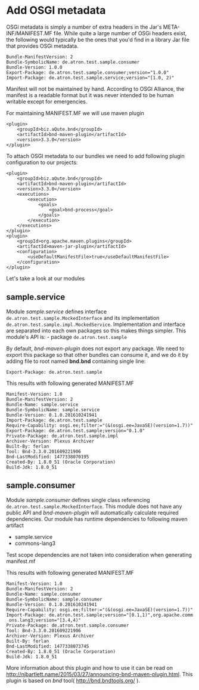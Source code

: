 # Add OSGI metadata

OSGi metadata is simply a number of extra headers in the Jar's META-INF/MANIFEST.MF file. While quite a large number of OSGi headers exist, the following would typically be the ones that you'd find in a library Jar file that provides OSGi metadata.
	
	Bundle-ManifestVersion: 2
	Bundle-SymbolicName: de.atron.test.sample.consumer
	Bundle-Version: 1.0.0
	Export-Package: de.atron.test.sample.consumer;version="1.0.0"
	Import-Package: de.atron.test.sample.service;version="[1.0, 2)"

 Manifest will not be maintained by hand. According to OSGI Alliance, the manifest is a readable format but it was never intended to be human writable except for emergencies.

For maintaining MANIFEST.MF we will use maven plugin

	<plugin>
		<groupId>biz.aQute.bnd</groupId>
		<artifactId>bnd-maven-plugin</artifactId>
		<version>3.3.0</version>
	</plugin>

To attach OSGI metadata to our bundles we need to add following plugin configuration to our projects:

	<plugin>
		<groupId>biz.aQute.bnd</groupId>
		<artifactId>bnd-maven-plugin</artifactId>
		<version>3.3.0</version>
		<executions>
			<execution>
				<goals>
					<goal>bnd-process</goal>
				</goals>
			</execution>
		</executions>
	</plugin>
	<plugin>
		<groupId>org.apache.maven.plugins</groupId>
		<artifactId>maven-jar-plugin</artifactId>
		<configuration>
			<useDefaultManifestFile>true</useDefaultManifestFile>
		</configuration>
	</plugin>

Let's take a look at our modules

## sample.service

Module *sample.service* defines interface `de.atron.test.sample.MockedInterface` and its implementation `de.atron.test.sample.impl.MockedService`. Implementation and interface are separated into each own packages so this makes things simpler. 
This module's API is:
	- package `de.atron.test.sample`

By default, *bnd-maven-plugin* does not export any package.
We need to export this package so that other bundles can consume it, and we do it by adding file to root named **bnd.bnd** containing single line:

	Export-Package: de.atron.test.sample
	
This results with following generated MANIFEST.MF

	Manifest-Version: 1.0
	Bundle-ManifestVersion: 2
	Bundle-Name: sample.service
	Bundle-SymbolicName: sample.service
	Bundle-Version: 0.1.0.201610241941
	Import-Package: de.atron.test.sample
	Require-Capability: osgi.ee;filter:="(&(osgi.ee=JavaSE)(version=1.7))"
	Export-Package: de.atron.test.sample;version="0.1.0"
	Private-Package: de.atron.test.sample.impl
	Archiver-Version: Plexus Archiver
	Built-By: ferlan
	Tool: Bnd-3.3.0.201609221906
	Bnd-LastModified: 1477338070195
	Created-By: 1.8.0_51 (Oracle Corporation)
	Build-Jdk: 1.8.0_51
	
## sample.consumer

Module *sample.consumer* defines single class referencing `de.atron.test.sample.MockedInterface`.
This module does not have any public API and *bnd-maven-plugin* will automatically calculate required dependencies. Our module has runtime dependencies to following maven artifact
 - sample.service
 - commons-lang3
 
 Test scope dependencies are not taken into consideration when generating manifest.mf 
 
This results with following generated MANIFEST.MF
 
	Manifest-Version: 1.0
	Bundle-ManifestVersion: 2
	Bundle-Name: sample.consumer
	Bundle-SymbolicName: sample.consumer
	Bundle-Version: 0.1.0.201610241941
	Require-Capability: osgi.ee;filter:="(&(osgi.ee=JavaSE)(version=1.7))"
	Import-Package: de.atron.test.sample;version="[0.1,1)",org.apache.comm
	 ons.lang3;version="[3.4,4)"
	Private-Package: de.atron.test.sample.consumer
	Tool: Bnd-3.3.0.201609221906
	Archiver-Version: Plexus Archiver
	Built-By: ferlan
	Bnd-LastModified: 1477338073745
	Created-By: 1.8.0_51 (Oracle Corporation)
	Build-Jdk: 1.8.0_51

	
More information about this plugin and how to use it can be read on  <http://njbartlett.name/2015/03/27/announcing-bnd-maven-plugin.html>. This plugin is based on *bnd* tool( <http://bnd.bndtools.org/> ).
